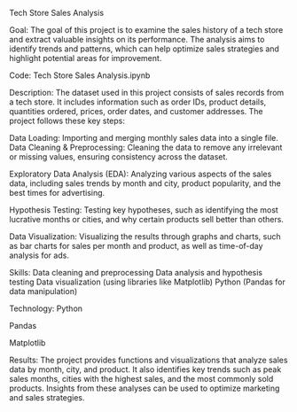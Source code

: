 Tech Store Sales Analysis

Goal: The goal of this project is to examine the sales history of a tech store and extract valuable insights on its performance. The analysis aims to identify trends and patterns, which can help optimize sales strategies and highlight potential areas for improvement.

Code: Tech Store Sales Analysis.ipynb

Description:
The dataset used in this project consists of sales records from a tech store. It includes information such as order IDs, product details, quantities ordered, prices, order dates, and customer addresses. The project follows these key steps:

Data Loading: Importing and merging monthly sales data into a single file.
Data Cleaning & Preprocessing: Cleaning the data to remove any irrelevant or missing values, ensuring consistency across the dataset.

Exploratory Data Analysis (EDA): Analyzing various aspects of the sales data, including sales trends by month and city, product popularity, and the best times for advertising.

Hypothesis Testing: Testing key hypotheses, such as identifying the most lucrative months or cities, and why certain products sell better than others.

Data Visualization: Visualizing the results through graphs and charts, such as bar charts for sales per month and product, as well as time-of-day analysis for ads.

Skills:
Data cleaning and preprocessing
Data analysis and hypothesis testing
Data visualization (using libraries like Matplotlib)
Python (Pandas for data manipulation)

Technology:
Python

Pandas

Matplotlib

Results:
The project provides functions and visualizations that analyze sales data by month, city, and product. It also identifies key trends such as peak sales months, cities with the highest sales, and the most commonly sold products. Insights from these analyses can be used to optimize marketing and sales strategies.
